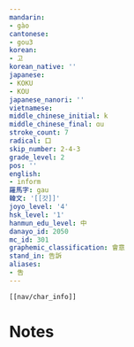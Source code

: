 ```yaml
---
mandarin:
- gào
cantonese:
- gou3
korean:
- 고
korean_native: ''
japanese:
- KOKU
- KOU
japanese_nanori: ''
vietnamese:
middle_chinese_initial: k
middle_chinese_final: ɑu
stroke_count: 7
radical: 口
skip_number: 2-4-3
grade_level: 2
pos: ''
english:
- inform
羅馬字: gau
韓文: '[[갓]]'
joyo_level: '4'
hsk_level: '1'
hanmun_edu_level: 中
danayo_id: 2050
mc_id: 301
graphemic_classification: 會意
stand_in: 告訴
aliases:
- 吿
---
```

```meta-bind-embed
[[nav/char_info]]
```

# Notes
